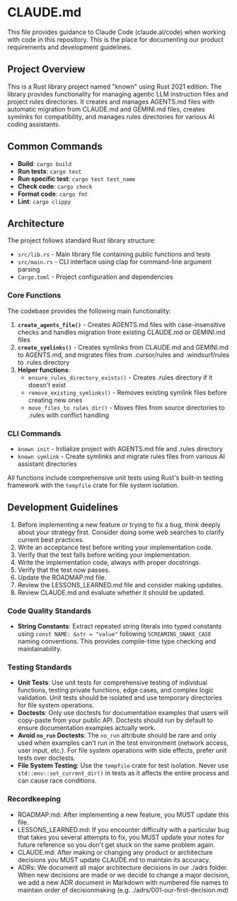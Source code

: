 # CLAUDE.md

This file provides guidance to Claude Code (claude.ai/code) when working with code in this repository. This is the place for documenting our product requirements and development guidelines.

## Project Overview

This is a Rust library project named "known" using Rust 2021 edition. The library provides functionality for managing agentic LLM instruction files and project rules directories. It creates and manages AGENTS.md files with automatic migration from CLAUDE.md and GEMINI.md files, creates symlinks for compatibility, and manages rules directories for various AI coding assistants.

## Common Commands

- **Build**: `cargo build`
- **Run tests**: `cargo test`
- **Run specific test**: `cargo test test_name`
- **Check code**: `cargo check`
- **Format code**: `cargo fmt`
- **Lint**: `cargo clippy`

## Architecture

The project follows standard Rust library structure:
- `src/lib.rs` - Main library file containing public functions and tests
- `src/main.rs` - CLI interface using clap for command-line argument parsing
- `Cargo.toml` - Project configuration and dependencies

### Core Functions

The codebase provides the following main functionality:

1. **`create_agents_file()`** - Creates AGENTS.md files with case-insensitive checks and handles migration from existing CLAUDE.md or GEMINI.md files
2. **`create_symlinks()`** - Creates symlinks from CLAUDE.md and GEMINI.md to AGENTS.md, and migrates files from .cursor/rules and .windsurf/rules to .rules directory
3. **Helper functions**:
   - `ensure_rules_directory_exists()` - Creates .rules directory if it doesn't exist
   - `remove_existing_symlinks()` - Removes existing symlink files before creating new ones
   - `move_files_to_rules_dir()` - Moves files from source directories to .rules with conflict handling

### CLI Commands

- `known init` - Initialize project with AGENTS.md file and .rules directory
- `known symlink` - Create symlinks and migrate rules files from various AI assistant directories

All functions include comprehensive unit tests using Rust's built-in testing framework with the `tempfile` crate for file system isolation.

## Development Guidelines

1. Before implementing a new feature or trying to fix a bug, think deeply about your strategy first. Consider doing some web searches to clarify current best practices.
2. Write an acceptance test before writing your implementation code.
3. Verify that the test fails before writing your implementation.
4. Write the implementation code, always with proper docstrings.
5. Verify that the test now passes.
6. Update the ROADMAP.md file.
7. Review the LESSONS_LEARNED.md file and consider making updates.
8. Review CLAUDE.md and evaluate whether it should be updated.

### Code Quality Standards
- **String Constants**: Extract repeated string literals into typed constants using `const NAME: &str = "value"` following `SCREAMING_SNAKE_CASE` naming conventions. This provides compile-time type checking and maintainability.

### Testing Standards
- **Unit Tests**: Use unit tests for comprehensive testing of individual functions, testing private functions, edge cases, and complex logic validation. Unit tests should be isolated and use temporary directories for file system operations.
- **Doctests**: Only use doctests for documentation examples that users will copy-paste from your public API. Doctests should run by default to ensure documentation examples actually work.
- **Avoid `no_run` Doctests**: The `no_run` attribute should be rare and only used when examples can't run in the test environment (network access, user input, etc.). For file system operations with side effects, prefer unit tests over doctests.
- **File System Testing**: Use the `tempfile` crate for test isolation. Never use `std::env::set_current_dir()` in tests as it affects the entire process and can cause race conditions.

### Recordkeeping
- ROADMAP.md: After implementing a new feature, you MUST update this file.
- LESSONS_LEARNED.md: If you encounter difficulty with a particular bug that takes you several attempts to fix, you MUST update your notes for future reference so you don't get stuck on the same problem again.
- CLAUDE.md: After making or changing any product or architecture decisions you MUST update CLAUDE.md to maintain its accuracy.
- ADRs: We document all major architecture decisions in our ./adrs folder. When new decisions are made or we decide to change a major decision, we add a new ADR document in Markdown with numbered file names to maintain order of decisionmaking (e.g. ./adrs/001-our-first-decision.md)
